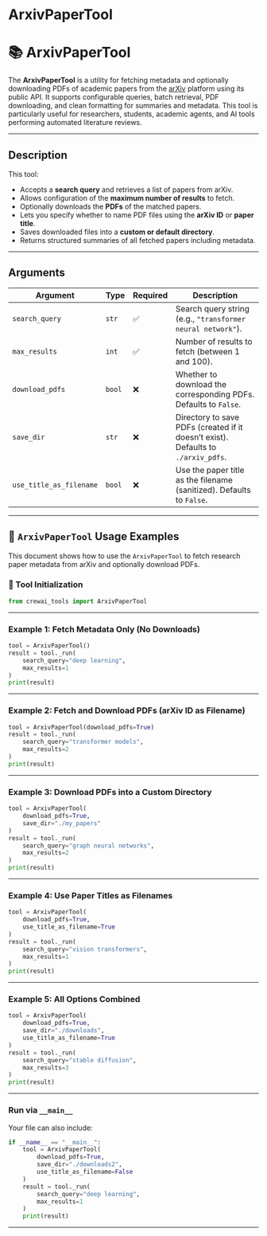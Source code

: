 # ArxivPaperTool


# 📚 ArxivPaperTool

The **ArxivPaperTool** is a utility for fetching metadata and optionally downloading PDFs of academic papers from the [arXiv](https://arxiv.org) platform using its public API. It supports configurable queries, batch retrieval, PDF downloading, and clean formatting for summaries and metadata. This tool is particularly useful for researchers, students, academic agents, and AI tools performing automated literature reviews.

---

## Description

This tool:

* Accepts a **search query** and retrieves a list of papers from arXiv.
* Allows configuration of the **maximum number of results** to fetch.
* Optionally downloads the **PDFs** of the matched papers.
* Lets you specify whether to name PDF files using the **arXiv ID** or **paper title**.
* Saves downloaded files into a **custom or default directory**.
* Returns structured summaries of all fetched papers including metadata.

---

## Arguments

| Argument                | Type   | Required | Description                                                                       |
| ----------------------- | ------ | -------- | --------------------------------------------------------------------------------- |
| `search_query`          | `str`  | ✅        | Search query string (e.g., `"transformer neural network"`).                       |
| `max_results`           | `int`  | ✅        | Number of results to fetch (between 1 and 100).                                   |
| `download_pdfs`         | `bool` | ❌        | Whether to download the corresponding PDFs. Defaults to `False`.                  |
| `save_dir`              | `str`  | ❌        | Directory to save PDFs (created if it doesn’t exist). Defaults to `./arxiv_pdfs`. |
| `use_title_as_filename` | `bool` | ❌        | Use the paper title as the filename (sanitized). Defaults to `False`.             |

---

## 📄 `ArxivPaperTool` Usage Examples

This document shows how to use the `ArxivPaperTool` to fetch research paper metadata from arXiv and optionally download PDFs.

### 🔧 Tool Initialization

```python
from crewai_tools import ArxivPaperTool 
```

---

### Example 1: Fetch Metadata Only (No Downloads)

```python
tool = ArxivPaperTool()
result = tool._run(
    search_query="deep learning",
    max_results=1
)
print(result)
```

---

### Example 2: Fetch and Download PDFs (arXiv ID as Filename)

```python
tool = ArxivPaperTool(download_pdfs=True)
result = tool._run(
    search_query="transformer models",
    max_results=2
)
print(result)
```

---

### Example 3: Download PDFs into a Custom Directory

```python
tool = ArxivPaperTool(
    download_pdfs=True,
    save_dir="./my_papers"
)
result = tool._run(
    search_query="graph neural networks",
    max_results=2
)
print(result)
```

---

### Example 4: Use Paper Titles as Filenames

```python
tool = ArxivPaperTool(
    download_pdfs=True,
    use_title_as_filename=True
)
result = tool._run(
    search_query="vision transformers",
    max_results=1
)
print(result)
```

---

### Example 5: All Options Combined

```python
tool = ArxivPaperTool(
    download_pdfs=True,
    save_dir="./downloads",
    use_title_as_filename=True
)
result = tool._run(
    search_query="stable diffusion",
    max_results=3
)
print(result)
```

---

### Run via `__main__`

Your file can also include:

```python
if __name__ == "__main__":
    tool = ArxivPaperTool(
        download_pdfs=True,
        save_dir="./downloads2",
        use_title_as_filename=False
    )
    result = tool._run(
        search_query="deep learning",
        max_results=1
    )
    print(result)
```

---


